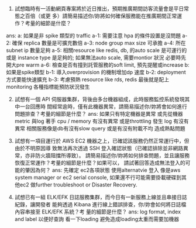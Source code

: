 1. 試想臨時有一活動網頁專案將於近日推出，預期推廣期間訪客流量會是平日常態之百倍（或更
多）請簡易描述你/妳將如何確保服務能在推廣期間正常運作？考量的細節是什麼？

ans: 
a: 如果是非 spike 類型的 traffic 
a-1: 需要注意 hpa 的條件設置是沒問題
a-2: 確保 replica 數量是可擴充數倍
a-3: node group max size 可承擔
a-4: 所在subnet ip 數量足夠
a-5: 相關resource like redis, db, 的auto scale 是可運行的或是 instance type 是足夠的; 如果無法auto scale, 需要montior 狀況 必要時先開大pre warm
a-6: 檢查是否有撞到託管服務的soft limit, 預先提醒或increase
b: 如果是spike類型
b-1: 導入overprovision 的機制增加dp 速度
b-2: deployment方式要能快速擴充
b-3: 考慮預熱 resource like rds, redis
最後就是配上monitoring 各種指標能預防狀況發生

2. 試想有一個 API 伺服器集群，背後由多台機器組成，此時服務監控系統發現其中一台回應時
間經常逾時，僅有此機器異常，請簡易描述你/妳將會如何進行問題排查？考量的細節是什麼？
ans: 如果只有特定機器是異常 或先從機器metric 與log 著手
     cpu / memory 有沒有異常 或是throttling 發生
     log 有沒有異常 
     相關服務像是db有沒有slow query
     或是有沒有附載不均 造成熱點問題

3. 試想有一項目運行於 AWS EC2 機器之上，已確認該服務仍然正常運行中，但由於不明原因導
致無法再次透過 SSH 登入確認狀態（已確認排除並非網路異常，亦非防火牆阻擋所導致）。
請簡易描述你/妳將如何排查問題，並且讓服務恢復正常運作？考量的細節是什麼？如果可以，
請試著回答造成無法登入的可能的肇因為何？
ans: 先確定 ec2各項狀態
     使用alternatvie 登入 像是aws system manager or ec2 serial console, 
     如果還不行可能需要掛載硬碟到其他ec2 做further troubleshoot or Disaster Recovery. 


    

4. 試想已有一組 ELK/EFK 日誌服務集群，而今日有一新服務上線並且串接日誌紀錄，讓開發者
能夠透過 Kibana 進行線上錯誤排查，你/妳會如何將日誌檔內容串接至 ELK/EFK 系統？考
量的細節是什麼？
ans: log format,
     index and label 以便好查詢
     看一下loading 避免造成loading太重而需要加機器
